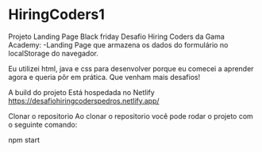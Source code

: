 # HiringCoders1

Projeto Landing Page Black friday
Desafio Hiring Coders da Gama Academy:
-Landing Page que armazena os dados do formulário no localStorage do navegador.

Eu utilizei html, java e css para desenvolver porque eu comecei a aprender agora e queria pôr em prática. 
Que venham mais desafios!



A build do projeto
Está hospedada no Netlify https://desafiohiringcoderspedros.netlify.app/

Clonar o repositorio
Ao clonar o repositorio você pode rodar o projeto com o seguinte comando:

npm start
